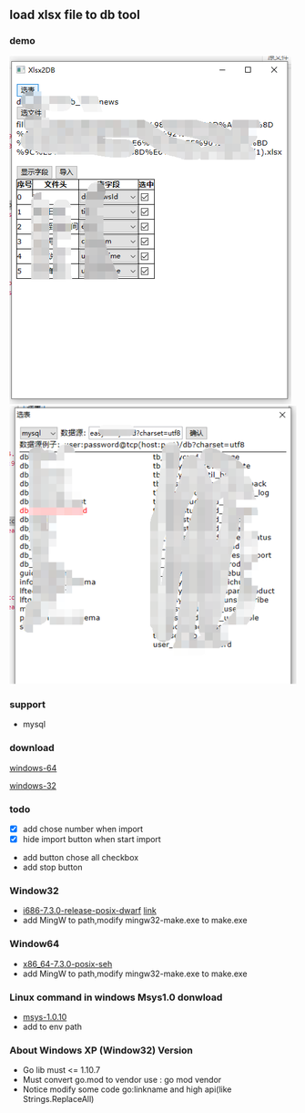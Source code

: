 ## load xlsx file to db tool

### demo

![1](./img/1.png)
![2](./img/2.png)

### support 

- mysql

### download

[windows-64](./package/xlsx2db_64_V2.2.tar.gz)

[windows-32](./package/xlsx2db_32_V2.0.gz)


### todo
 - [x] add chose number when import
 - [x] hide import button when start import
 - add button chose all checkbox
 - add stop button
 
### Window32
 
 - [i686-7.3.0-release-posix-dwarf](https://sourceforge.net/projects/mingw-w64/files/) [link](https://sourceforge.net/projects/mingw-w64/files/Toolchains%20targetting%20Win32/Personal%20Builds/mingw-builds/7.3.0/threads-posix/dwarf/i686-7.3.0-release-posix-dwarf-rt_v5-rev0.7z/download)
 - add MingW to path,modify mingw32-make.exe to make.exe
 
### Window64
 
 - [x86_64-7.3.0-posix-seh](https://sourceforge.net/projects/mingw-w64/files/)
 - add MingW to path,modify mingw32-make.exe to make.exe
 
 
### Linux command in windows Msys1.0 donwload
 - [msys-1.0.10](https://sourceforge.net/projects/mingw/files/MSYS/Base/msys-core/msys-1.0.10/MSYS-1.0.10.exe/download)
 - add to env path
 
 
### About Windows XP (Window32) Version
- Go lib must <= 1.10.7
- Must convert go.mod to vendor use : go mod vendor
- Notice modify some code go:linkname and high api(like Strings.ReplaceAll) 